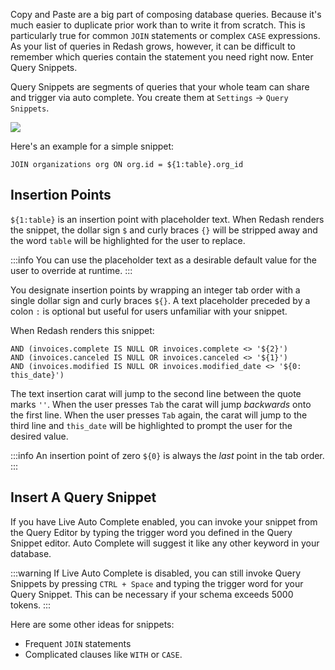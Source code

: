 Copy and Paste are a big part of composing database queries. Because it's much easier to duplicate prior work than to write it from scratch. This is particularly true for common `JOIN` statements or complex `CASE` expressions. As your list of queries in Redash grows, however, it can be difficult to remember which queries contain the statement you need right now. Enter Query Snippets.

Query Snippets are segments of queries that your whole team can share and trigger via auto complete. You create them at `Settings` -> `Query Snippets`.

![](static/images/docs/md-custom/query-snippet.png)

Here's an example for a simple snippet:

```
JOIN organizations org ON org.id = ${1:table}.org_id
```

## Insertion Points

`${1:table}` is an insertion point with placeholder text. When Redash renders the snippet, the dollar sign `$` and curly braces `{}` will be stripped away and the word `table` will be highlighted for the user to replace.

:::info
You can use the placeholder text as a desirable default value for the user to override at runtime.
:::

You designate insertion points by wrapping an integer tab order with a single dollar sign and curly braces `${}`. A text placeholder preceded by a colon `:` is optional but useful for users unfamiliar with your snippet.

When Redash renders this snippet:

	AND (invoices.complete IS NULL OR invoices.complete <> '${2}')
	AND (invoices.canceled IS NULL OR invoices.canceled <> '${1}')
	AND (invoices.modified IS NULL OR invoices.modified_date <> '${0: this_date}')

The text insertion carat will jump to the second line between the quote marks `''`. When the user presses `Tab` the carat will jump *backwards* onto the first line. When the user presses `Tab` again, the carat will jump to the third line and `this_date` will be highlighted to prompt the user for the desired value.

:::info
An insertion point of zero `${0}` is always the *last* point in the tab order.
:::

## Insert A Query Snippet

If you have Live Auto Complete enabled, you can invoke your snippet from the Query Editor by typing the trigger word you defined in the Query Snippet editor. Auto Complete will suggest it like any other keyword in your database.

:::warning
If Live Auto Complete is disabled, you can still invoke Query Snippets by pressing `CTRL + Space` and typing the trigger word for your Query Snippet. This can be necessary if your schema exceeds 5000 tokens.
:::

Here are some other ideas for snippets:

* Frequent `JOIN` statements
* Complicated clauses like `WITH` or `CASE`.
